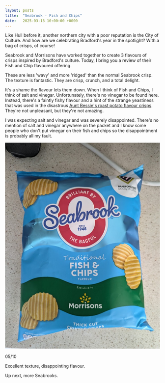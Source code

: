 ```yaml
---
layout: posts
title:  "Seabrook - Fish and Chips"
date:   2025-03-13 10:00:00 +0000
---
```


Like Hull before it, another northern city with a poor reputation is the City of Culture. And how are we celebrating Bradford's year in the spotlight? With a bag of crisps, of course!

<!--excerpt-->

Seabrook and Morrisons have worked together to create 3 flavours of crisps inspired by Bradford's culture. Today, I bring you a review of their Fish and Chip flavoured offering. 

These are less 'wavy' and more 'ridged' than the normal Seabrook crisp. The texture is fantastic. They are crisp, crunch, and a total delight.

It's a shame the flavour lets them down. When I think of Fish and Chips, I think of salt and vinegar. Unfortunately, there's no vinegar to be found here. Instead, there's a faintly fishy flavour and a hint of the strange yeastiness that was used in the disastrous [Aunt Bessie's roast potato flavour crisps](https://www.crispreview.co.uk/2023/12/23/seabrooks-x-aunt-bessies-roast-potato-and-black-pepper.html). They're not unpleasant, but they're not amazing.

I was expecting salt and vinegar and was severely disappointed. There's no mention of salt and vinegar anywhere on the packet and I know some people who don't put vinegar on their fish and chips so the disappointment is probably all my fault.

<img style="max-height:50vh" src="/assets/images/sfac.jpg" alt="Seabrook - Fish and Chips"/>

05/10 

Excellent texture, disappointing flavour.

Up next, more Seabrooks.
